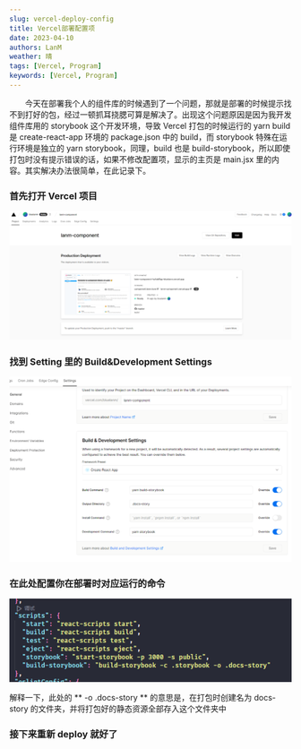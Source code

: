 ```yaml
---
slug: vercel-deploy-config
title: Vercel部署配置项
date: 2023-04-10
authors: LanM
weather: 晴
tags: [Vercel, Program]
keywords: [Vercel, Program]
---
```


&emsp;&emsp;今天在部署我个人的组件库的时候遇到了一个问题，那就是部署的时候提示找不到打好的包，经过一顿抓耳挠腮可算是解决了。出现这个问题原因是因为我开发组件库用的 storybook 这个开发环境，导致 Vercel 打包的时候运行的 yarn build 是 create-react-app 环境的 package.json 中的 build，而 storybook 特殊在运行环境是独立的 yarn storybook，同理，build 也是 build-storybook，所以即使打包时没有提示错误的话，如果不修改配置项，显示的主页是 main.jsx 里的内容。其实解决办法很简单，在此记录下。

<!-- truncate -->

### 首先打开 Vercel 项目

![image](./img/vercel-config.png)

### 找到 Setting 里的 Build&Development Settings

![image](./img/vercel-config-1.png)

### 在此处配置你在部署时对应运行的命令

![image](./img/vercel-script.png)

解释一下，此处的 ** -o .docs-story ** 的意思是，在打包时创建名为 docs-story 的文件夹，并将打包好的静态资源全部存入这个文件夹中

### 接下来重新 deploy 就好了
